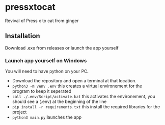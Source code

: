 # pressxtocat
Revival of Press x to cat from ginger

## Installation
Download .exe from releases or launch the app yourself

### Launch app yourself on Windows
You will need to have python on your PC. 

- Download the repository and open a terminal at that location.
- ```python3 -m venv .env``` this creates a virtual environement for the program to keep it seperated
- ```call ./.env/Script/activate.bat``` this activates the environement, you should see a (.env) at the beginning of the line
- ```pip install -r requirements.txt``` this install the required libraries for the project
- ```python3 main.py``` launches the app
